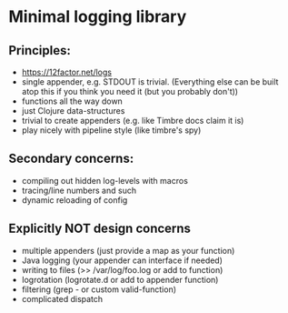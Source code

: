 # Minimal logging library

## Principles:

- https://12factor.net/logs
- single appender, e.g. STDOUT is trivial.
 (Everything else can be built atop this if you think you need it
  (but you probably don't))
- functions all the way down
- just Clojure data-structures
- trivial to create appenders (e.g. like Timbre docs claim it is)
- play nicely with pipeline style (like timbre's spy)

## Secondary concerns:

- compiling out hidden log-levels with macros
- tracing/line numbers and such
- dynamic reloading of config

## Explicitly NOT design concerns

- multiple appenders (just provide a map as your function)
- Java logging (your appender can interface if needed)
- writing to files (>> /var/log/foo.log or add to function)
- logrotation (logrotate.d or add to appender function)
- filtering (grep - or custom valid-function)
- complicated dispatch
